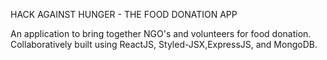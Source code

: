 HACK AGAINST HUNGER - THE FOOD DONATION APP

An application to bring together NGO's and volunteers for food donation. Collaboratively built using ReactJS, Styled-JSX,ExpressJS, and MongoDB.

